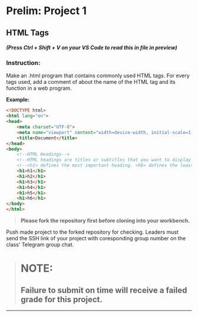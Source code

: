 # __Prelim: Project 1__
## __HTML Tags__

#### _(Press Ctrl + Shift + V on your VS Code to read this in file in preview)_

### __Instruction:__

Make an .html program that contains commonly used HTML tags. For every tags used, add a comment of about the name of the HTML tag and its function in a web program.

__Example:__ 
```HTML
<!DOCTYPE html>
<html lang="en">
<head>
    <meta charset="UTF-8">
    <meta name="viewport" content="width=device-width, initial-scale=1.0">
    <title>Document</title>
</head>
<body>
    <!--HTML Headings-->
    <!--HTML headings are titles or subtitles that you want to display on a webpage.-->
    <!--<h1> defines the most important heading. <h6> defines the least important heading.-->
    <h1>h1</h1>
    <h1>h2</h1>
    <h1>h3</h1>
    <h1>h4</h1>
    <h1>h5</h1>
    <h1>h6</h1>
</body>
</html>
```

>__Please fork the repository first before cloning into your workbench.__

Push made project to the forked repository for checking. Leaders must send the SSH link of your project with coresponding group number on the class' Telegram group chat.

># **NOTE:**
>## __Failure to submit on time will receive a failed grade for this project.__
---